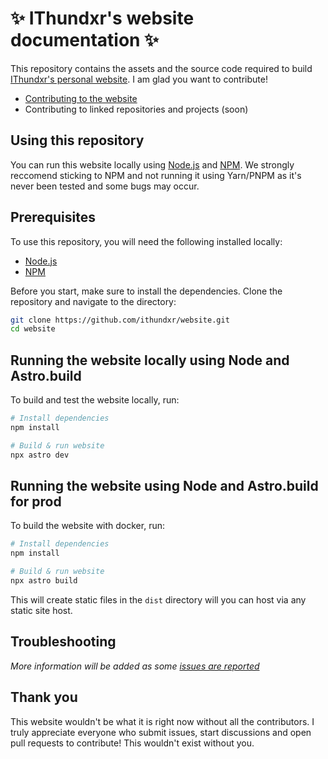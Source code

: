 # ✨ IThundxr's website documentation ✨
This repository contains the assets and the source code required to build [IThundxr's personal website](https://ithundxr.dev). I am glad you want to contribute!
- [Contributing to the website](https://github.com/ithundxr/ithundxr.dev/pull)
- Contributing to linked repositories and projects (soon)

## Using this repository
You can run this website locally using [Node.js](https://nodejs.org) and [NPM](https://www.npmjs.com/). We strongly reccomend sticking to NPM and not running it using Yarn/PNPM as it's never been tested and some bugs may occur.

## Prerequisites
To use this repository, you will need the following installed locally:
- [Node.js](https://nodejs.org/)
- [NPM](https://www.npmjs.com/)

Before you start, make sure to install the dependencies. Clone the repository and navigate to the directory:
```sh
git clone https://github.com/ithundxr/website.git
cd website
```

## Running the website locally using Node and Astro.build
To build and test the website locally, run:
```sh
# Install dependencies
npm install

# Build & run website
npx astro dev
```

## Running the website using Node and Astro.build for prod
To build the website with docker, run:
```sh
# Install dependencies
npm install

# Build & run website
npx astro build
```

This will create static files in the `dist` directory will you can host via any static site host.

## Troubleshooting
*More information will be added as some [issues are reported](https://github.com/ithundxr/website/issues)*

## Thank you
This website wouldn't be what it is right now without all the contributors. I truly appreciate everyone who submit issues, start discussions and open pull requests to contribute! This wouldn't exist without you.